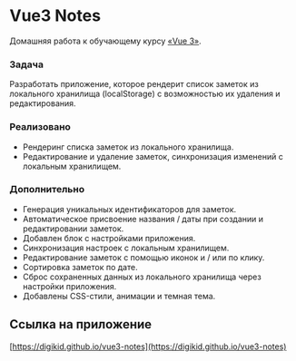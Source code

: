 # Vue3 Notes

Домашняя работа к обучающему курсу [«Vue 3»](https://tocode.ru/courses/vuejs-3-s-nulya-do-rezultata/).

### Задача
Разработать приложение, которое рендерит список заметок из локального хранилища (localStorage) с возможностью их удаления и редактирования.

### Реализовано

- Рендеринг списка заметок из локального хранилища.
- Редактирование и удаление заметок, синхронизация изменений с локальным хранилищем.

### Дополнительно

- Генерация уникальных идентификаторов для заметок.
- Автоматическое присвоение названия / даты при создании и редактировании заметок.
- Добавлен блок с настройками приложения.
- Синхронизация настроек с локальным хранилищем.
- Редактирование заметок с помощью иконок и / или по клику.
- Сортировка заметок по дате.
- Сброс сохраненных данных из локального хранилища через настройки приложения.
- Добавлены CSS-стили, анимации и темная тема.

## Ссылка на приложение
[https://digikid.github.io/vue3-notes](https://digikid.github.io/vue3-notes)